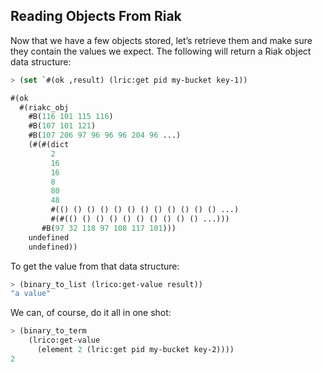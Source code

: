 ## Reading Objects From Riak

Now that we have a few objects stored, let’s retrieve them and make sure they contain the values we expect. The following will return a Riak object data structure:

```lisp
> (set `#(ok ,result) (lric:get pid my-bucket key-1))
```
```lisp
#(ok
  #(riakc_obj
    #B(116 101 115 116)
    #B(107 101 121)
    #B(107 206 97 96 96 96 204 96 ...)
    (#(#(dict
         2
         16
         16
         8
         80
         48
         #(() () () () () () () () () () () () ...)
         #(#(() () () () () () () () () () ...)))
       #B(97 32 118 97 108 117 101)))
    undefined
    undefined))
```

To get the value from that data structure:

```lisp
> (binary_to_list (lrico:get-value result))
"a value"
```

We can, of course, do it all in one shot:

```lisp
> (binary_to_term
    (lrico:get-value
      (element 2 (lric:get pid my-bucket key-2))))
2
```
